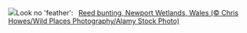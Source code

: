 ![](https://www.bing.com/th?id=OHR.ReedBuntingWales_EN-GB4401223220_UHD.jpg&w=1000)Look no 'feather':&nbsp;&ensp;[Reed bunting, Newport Wetlands, Wales (© Chris Howes/Wild Places Photography/Alamy Stock Photo)](https://www.bing.com/th?id=OHR.ReedBuntingWales_EN-GB4401223220_UHD.jpg)
<br><br/>
